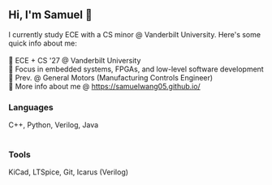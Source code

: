 ## Hi, I'm Samuel 👋<br/>

I currently study ECE with a CS minor @ Vanderbilt University. Here's some quick info about me: <br/><br/>
🌱 ECE + CS '27 @ Vanderbilt University<br/>
🔭 Focus in embedded systems, FPGAs, and low-level software development<br/>
🚗 Prev. @ General Motors (Manufacturing Controls Engineer)<br/>
🤔 More info about me @ https://samuelwang05.github.io/<br/>
### Languages
C++, Python, Verilog, Java<br/><br/>
### Tools
KiCad, LTSpice, Git, Icarus (Verilog)

